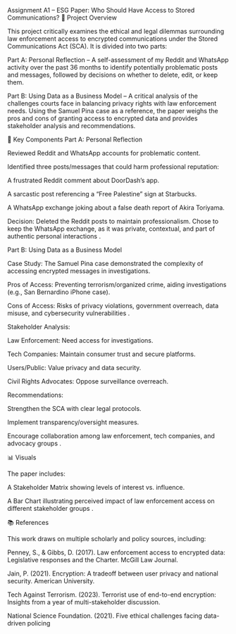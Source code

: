 Assignment A1 – ESG Paper: Who Should Have Access to Stored Communications?
📌 Project Overview

This project critically examines the ethical and legal dilemmas surrounding law enforcement access to encrypted communications under the Stored Communications Act (SCA). It is divided into two parts:

Part A: Personal Reflection – A self-assessment of my Reddit and WhatsApp activity over the past 36 months to identify potentially problematic posts and messages, followed by decisions on whether to delete, edit, or keep them.

Part B: Using Data as a Business Model – A critical analysis of the challenges courts face in balancing privacy rights with law enforcement needs. Using the Samuel Pina case as a reference, the paper weighs the pros and cons of granting access to encrypted data and provides stakeholder analysis and recommendations.

🔎 Key Components
Part A: Personal Reflection

Reviewed Reddit and WhatsApp accounts for problematic content.

Identified three posts/messages that could harm professional reputation:

A frustrated Reddit comment about DoorDash’s app.

A sarcastic post referencing a “Free Palestine” sign at Starbucks.

A WhatsApp exchange joking about a false death report of Akira Toriyama.

Decision: Deleted the Reddit posts to maintain professionalism. Chose to keep the WhatsApp exchange, as it was private, contextual, and part of authentic personal interactions
.

Part B: Using Data as a Business Model

Case Study: The Samuel Pina case demonstrated the complexity of accessing encrypted messages in investigations.

Pros of Access: Preventing terrorism/organized crime, aiding investigations (e.g., San Bernardino iPhone case).

Cons of Access: Risks of privacy violations, government overreach, data misuse, and cybersecurity vulnerabilities
.

Stakeholder Analysis:

Law Enforcement: Need access for investigations.

Tech Companies: Maintain consumer trust and secure platforms.

Users/Public: Value privacy and data security.

Civil Rights Advocates: Oppose surveillance overreach.

Recommendations:

Strengthen the SCA with clear legal protocols.

Implement transparency/oversight measures.

Encourage collaboration among law enforcement, tech companies, and advocacy groups
.

📊 Visuals

The paper includes:

A Stakeholder Matrix showing levels of interest vs. influence.

A Bar Chart illustrating perceived impact of law enforcement access on different stakeholder groups
.

📚 References

This work draws on multiple scholarly and policy sources, including:

Penney, S., & Gibbs, D. (2017). Law enforcement access to encrypted data: Legislative responses and the Charter. McGill Law Journal.

Jain, P. (2021). Encryption: A tradeoff between user privacy and national security. American University.

Tech Against Terrorism. (2023). Terrorist use of end-to-end encryption: Insights from a year of multi-stakeholder discussion.

National Science Foundation. (2021). Five ethical challenges facing data-driven policing
